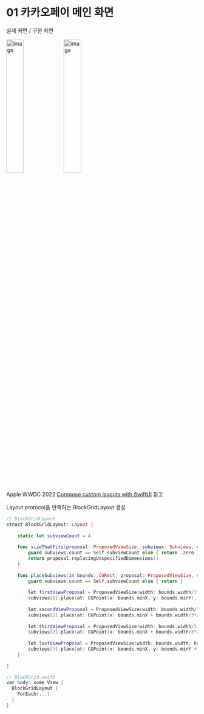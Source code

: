 
# 01 카카오페이 메인 화면

실제 화면 / 구현 화면

<img width=30% alt="image" src="https://user-images.githubusercontent.com/60654009/214059739-62536e92-de68-4adc-9960-4ad2a8bd85d6.png"><img width=30% alt="image" src="https://user-images.githubusercontent.com/60654009/214060192-decb711f-6c62-4030-95bc-3a52f18211ef.png">


Apple WWDC 2022 [Compose custom layouts with SwiftUI](https://developer.apple.com/videos/play/wwdc2022/10056/) 참고

Layout protocol을 만족하는 BlockGridLayout 생성

```swift
// BlockGridLayout
struct BlockGridLayout: Layout {
    
    static let subviewCount = 4
    
    func sizeThatFits(proposal: ProposedViewSize, subviews: Subviews, cache: inout ()) -> CGSize {
        guard subviews.count == Self.subviewCount else { return .zero }
        return proposal.replacingUnspecifiedDimensions()
    }
    
    func placeSubviews(in bounds: CGRect, proposal: ProposedViewSize, subviews: Subviews, cache: inout ()) {
        guard subviews.count == Self.subviewCount else { return }
        
        let firstViewProposal = ProposedViewSize(width: bounds.width/3*2, height: bounds.height/3*2)
        subviews[0].place(at: CGPoint(x: bounds.minX, y: bounds.minY), proposal: firstViewProposal)
        
        let secondViewProposal = ProposedViewSize(width: bounds.width/3, height: bounds.height/3)
        subviews[1].place(at: CGPoint(x: bounds.minX + bounds.width/3*2, y: bounds.minY), proposal: secondViewProposal)
        
        let thirdViewProposal = ProposedViewSize(width: bounds.width/3, height: bounds.height/3)
        subviews[2].place(at: CGPoint(x: bounds.minX + bounds.width/3*2, y: bounds.minY + bounds.height/3), proposal: thirdViewProposal)
        
        let lastViewProposal = ProposedViewSize(width: bounds.width, height: bounds.height/3)
        subviews[3].place(at: CGPoint(x: bounds.minX, y: bounds.minY + bounds.height/3*2), proposal: lastViewProposal)
    }
    
}
```

```swift
// BlockGrid.swift
var body: some View {
  BlockGridLayout {
    ForEach(...)
  }
}
```
